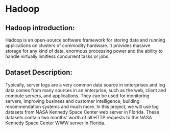 # Hadoop 

## Hadoop introduction:
Hadoop is an open-source software framework for storing data and running applications on clusters of commodity hardware. It provides massive storage for any kind of data, enormous processing power and the ability to handle virtually limitless concurrent tasks or jobs.

## Dataset Description:
Typically, server logs are a very common data source in enterprises and log data comes from many sources in an enterprise, such as the web, client and compute servers, and applications. They can be used for monitoring servers, improving business and customer intelligence, building recommendation systems and much more. In this project, we will use log datasets from NASA Kennedy Space Center web server in Florida. These datasets contain two months’ worth of all HTTP requests to the NASA Kennedy Space Center WWW server in Florida.
